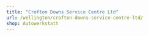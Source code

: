 ```yaml
---
title: "Crofton Downs Service Centre Ltd"
url: /wellington/crofton-downs-service-centre-ltd/
shop: Autowerkstatt
---
```

